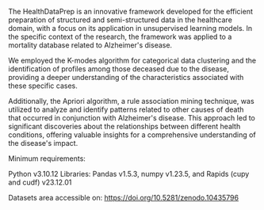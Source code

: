 The HealthDataPrep is an innovative framework developed for the efficient preparation of structured and semi-structured data in the healthcare domain, with a focus on its application in unsupervised learning models. In the specific context of the research, the framework was applied to a mortality database related to Alzheimer's disease.

We employed the K-modes algorithm for categorical data clustering and the identification of profiles among those deceased due to the disease, providing a deeper understanding of the characteristics associated with these specific cases.

Additionally, the Apriori algorithm, a rule association mining technique, was utilized to analyze and identify patterns related to other causes of death that occurred in conjunction with Alzheimer's disease. This approach led to significant discoveries about the relationships between different health conditions, offering valuable insights for a comprehensive understanding of the disease's impact.

Minimum requirements:

Python v3.10.12
Libraries: Pandas v1.5.3, numpy v1.23.5, and Rapids (cupy and cudf) v23.12.01

Datasets area accessible on: https://doi.org/10.5281/zenodo.10435796


